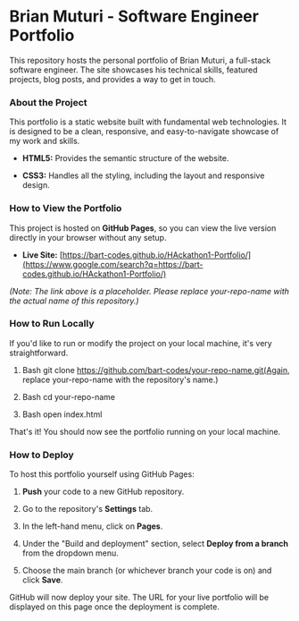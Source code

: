 Brian Muturi - Software Engineer Portfolio
==========================================

This repository hosts the personal portfolio of Brian Muturi, a full-stack software engineer. The site showcases his technical skills, featured projects, blog posts, and provides a way to get in touch.

### About the Project

This portfolio is a static website built with fundamental web technologies. It is designed to be a clean, responsive, and easy-to-navigate showcase of my work and skills.

*   **HTML5:** Provides the semantic structure of the website.
    
*   **CSS3:** Handles all the styling, including the layout and responsive design.
    

### How to View the Portfolio

This project is hosted on **GitHub Pages**, so you can view the live version directly in your browser without any setup.

*   **Live Site:** [https://bart-codes.github.io/HAckathon1-Portfolio/](https://www.google.com/search?q=https://bart-codes.github.io/HAckathon1-Portfolio/)
    

_(Note: The link above is a placeholder. Please replace your-repo-name with the actual name of this repository.)_

### How to Run Locally

If you'd like to run or modify the project on your local machine, it's very straightforward.

1.  Bash git clone https://github.com/bart-codes/your-repo-name.git(Again, replace your-repo-name with the repository's name.)
    
2.  Bash cd your-repo-name
    
3.  Bash open index.html
    

That's it! You should now see the portfolio running on your local machine.

### How to Deploy

To host this portfolio yourself using GitHub Pages:

1.  **Push** your code to a new GitHub repository.
    
2.  Go to the repository's **Settings** tab.
    
3.  In the left-hand menu, click on **Pages**.
    
4.  Under the "Build and deployment" section, select **Deploy from a branch** from the dropdown menu.
    
5.  Choose the main branch (or whichever branch your code is on) and click **Save**.
    

GitHub will now deploy your site. The URL for your live portfolio will be displayed on this page once the deployment is complete.
